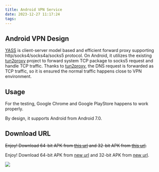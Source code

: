 ```yaml
---
title: Android VPN Service
date: 2023-12-27 11:17:24
tags:
---
```


## Android VPN Design
[YASS] is client-server model based and efficient forward proxy supporting http/socks4/socks4a/socks5 protocol. On Android, it utilizes the existing [tun2proxy] project to forward system TCP package to socks5 request and handle TCP traffic. Thanks to [tun2proxy], the DNS request is forwarded as TCP traffic, so it is ensured the normal traffic happens close to VPN environment.

## Usage
For the testing, Google Chrome and Google PlayStore happens to work properly.

By design, it supports Android from Android 7.0.

## Download URL
<del>Enjoy! Download 64-bit APK from [this url][apk64] and 32-bit APK from [this url][apk32]. </del>

Enjoy! Download 64-bit APK from [new url][apk64-new] and 32-bit APK from [new url][apk32-new].

![](/images/2023-12-27_11-11-59.png)

[YASS]: https://github.com/Chilledheart/yass
[tun2proxy]: https://github.com/blechschmidt/tun2proxy
[apk32]: https://github.com/Chilledheart/yass/releases/download/1.5.7/yass-android-release-arm-1.5.7.apk
[apk64]: https://github.com/Chilledheart/yass/releases/download/1.5.7/yass-android-release-arm64-1.5.7.apk

[apk32-new]: https://github.com/Chilledheart/yass/releases/download/1.5.22/yass-android-release-arm-1.5.22.apk
[apk64-new]: https://github.com/Chilledheart/yass/releases/download/1.5.22/yass-android-release-arm64-1.5.22.apk

